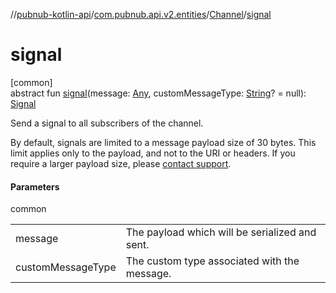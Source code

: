 //[pubnub-kotlin-api](../../../index.md)/[com.pubnub.api.v2.entities](../index.md)/[Channel](index.md)/[signal](signal.md)

# signal

[common]\
abstract fun [signal](signal.md)(message: [Any](https://kotlinlang.org/api/core/kotlin-stdlib/kotlin/-any/index.html), customMessageType: [String](https://kotlinlang.org/api/core/kotlin-stdlib/kotlin/-string/index.html)? = null): [Signal](../../../../../pubnub-kotlin/pubnub-kotlin-core-api/pubnub-kotlin-core-api/com.pubnub.api.endpoints.pubsub/-signal/index.md)

Send a signal to all subscribers of the channel.

By default, signals are limited to a message payload size of 30 bytes. This limit applies only to the payload, and not to the URI or headers. If you require a larger payload size, please [contact support](mailto:support@pubnub.com).

#### Parameters

common

| | |
|---|---|
| message | The payload which will be serialized and sent. |
| customMessageType | The custom type associated with the message. |
